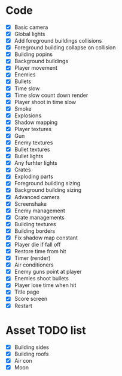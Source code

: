 # Code

- [x] Basic camera 
- [x] Global lights
- [x] Add foreground buildings collisions
- [x] Foreground building collapse on collision
- [x] Building popins
- [x] Background buildings
- [x] Player movement
- [x] Enemies
- [x] Bullets
- [x] Time slow
- [x] Time slow count down render
- [x] Player shoot in time slow
- [x] Smoke
- [x] Explosions 
- [x] Shadow mapping
- [x] Player textures
- [x] Gun
- [x] Enemy textures
- [x] Bullet textures
- [x] Bullet lights
- [x] Any furhter lights
- [x] Crates
- [x] Exploding parts
- [x] Foreground building sizing
- [x] Background building sizing
- [x] Advanced camera
- [x] Screenshake
- [x] Enemy management
- [x] Crate managements
- [x] Building textures
- [x] Building borders
- [x] Fix shadow map constant
- [x] Player die if fall off
- [x] Restore time from hit
- [x] Timer (render)
- [x] Air conditioners
- [x] Enemy guns point at player
- [x] Enemies shoot bullets
- [x] Player lose time when hit
- [x] Title page
- [x] Score screen
- [x] Restart

# Asset TODO list

- [x] Building sides
- [x] Building roofs
- [x] Air con
- [x] Moon
